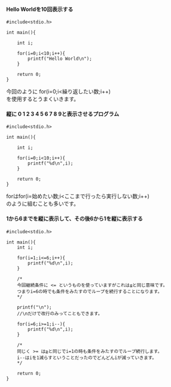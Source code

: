 #### Hello Worldを10回表示する
```
#include<stdio.h>

int main(){

	int i;
	
	for(i=0;i<10;i++){
		printf("Hello World\n");
	}
	
	return 0;
}
```
今回のように for(i=0;i<繰り返したい数;i++)  
を使用するとうまくいきます。  

#### 縦に 0 1 2 3 4 5 6 7 8 9と表示させるプログラム
```
#include<stdio.h>

int main(){
	
	int i;
	
	for(i=0;i<10;i++){
		printf("%d\n",i);
	}
	
	return 0;
}
```

forはfor(i=始めたい数;i<ここまで行ったら実行しない数;i++)  
のように組むことも多いです。

#### 1から6までを縦に表示して、その後6から1を縦に表示する
```
#include<stdio.h>

int main(){
	int i;
	
	for(i=1;i<=6;i++){
		printf("%d\n",i);
	}

	/*
	今回継続条件に <= というものを使っていますがこれは≦と同じ意味です。
	つまりi=6の時でも条件をみたすのでループを続行することになります。
	*/
	
	printf("\n");
	//\nだけで改行のみってこともできます。

	for(i=6;i>=1;i--){
		printf("%d\n",i);
	}

	/*
	同じく >= は≧と同じでi=1の時も条件をみたすのでループ続行します。
	i--はiを1減らすということだったのでどんどんiが減っていきます。
	*/

	return 0;
}
```